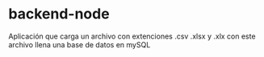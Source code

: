 # backend-node
Aplicación que carga un archivo con extenciones .csv .xlsx y .xlx 
con este archivo llena una base de datos en mySQL
